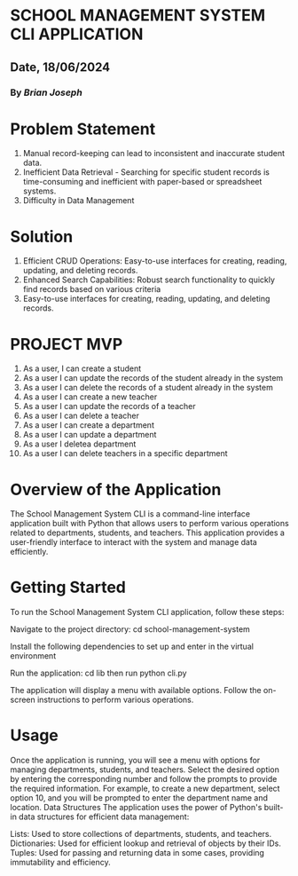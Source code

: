 # SCHOOL MANAGEMENT SYSTEM CLI APPLICATION

## Date, 18/06/2024

### By *Brian Joseph*

# Problem Statement
1. Manual record-keeping can lead to inconsistent and inaccurate student data.
2. Inefficient Data Retrieval - Searching for specific student records is time-consuming and inefficient with paper-based or spreadsheet systems.
3. Difficulty in Data Management

# Solution
1. Efficient CRUD Operations: Easy-to-use interfaces for creating, reading, updating, and deleting records.
2. Enhanced Search Capabilities: Robust search functionality to quickly find records based on various criteria
3. Easy-to-use interfaces for creating, reading, updating, and deleting records.

# PROJECT MVP 
1. As a user, I can create a student 
2. As a user I can update the records of the student already in the system
3. As a user I can delete the records of a student already in the system
4. As a user I can create a new teacher
5. As a user I can update the records of a teacher
6. As a user I can delete a teacher
7. As a user I can create a department
8. As a user I can update a department
9. As a user I deletea department
10. As a user I can delete teachers in a specific department


# Overview of the Application

The School Management System CLI is a command-line interface application built with Python that allows users to perform various operations related to departments, students, and teachers. This application provides a user-friendly interface to interact with the system and manage data efficiently.

# Getting Started
To run the School Management System CLI application, follow these steps:

Navigate to the project directory:
cd school-management-system

Install the following dependencies to set up and enter in the virtual environment

Run the application:
cd lib then run python cli.py

The application will display a menu with available options. Follow the on-screen instructions to perform various operations.

# Usage
Once the application is running, you will see a menu with options for managing departments, students, and teachers. Select the desired option by entering the corresponding number and follow the prompts to provide the required information.
For example, to create a new department, select option 10, and you will be prompted to enter the department name and location.
Data Structures
The application uses the power of Python's built-in data structures for efficient data management:

Lists: Used to store collections of departments, students, and teachers.
Dictionaries: Used for efficient lookup and retrieval of objects by their IDs.
Tuples: Used for passing and returning data in some cases, providing immutability and efficiency.

